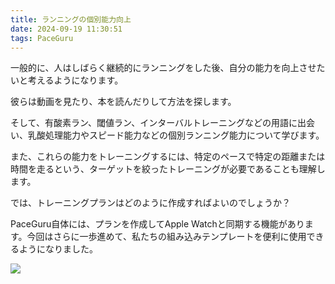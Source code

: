 ```yaml
---
title: ランニングの個別能力向上
date: 2024-09-19 11:30:51
tags: PaceGuru
---
```


一般的に、人はしばらく継続的にランニングをした後、自分の能力を向上させたいと考えるようになります。

彼らは動画を見たり、本を読んだりして方法を探します。

そして、有酸素ラン、閾値ラン、インターバルトレーニングなどの用語に出会い、乳酸処理能力やスピード能力などの個別ランニング能力について学びます。

また、これらの能力をトレーニングするには、特定のペースで特定の距離または時間を走るという、ターゲットを絞ったトレーニングが必要であることも理解します。

では、トレーニングプランはどのように作成すればよいのでしょうか？

PaceGuru自体には、プランを作成してApple Watchと同期する機能があります。今回はさらに一歩進めて、私たちの組み込みテンプレートを便利に使用できるようになりました。

![](/blog/zh/images/customize.jpeg)